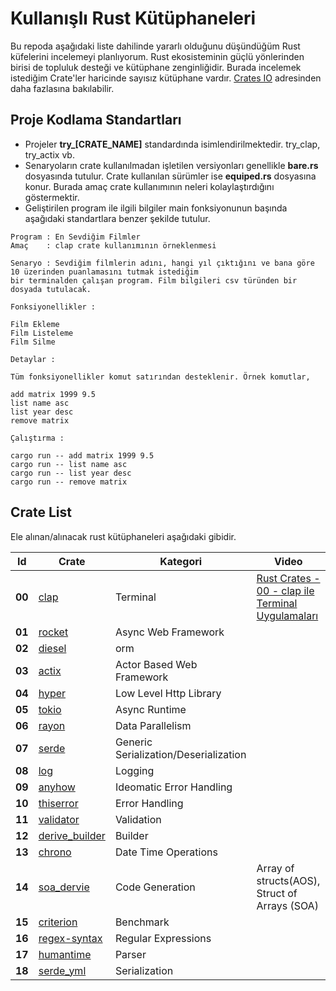 # Kullanışlı Rust Kütüphaneleri

Bu repoda aşağıdaki liste dahilinde yararlı olduğunu düşündüğüm Rust küfelerini incelemeyi planlıyorum. Rust ekosisteminin güçlü yönlerinden birisi de topluluk desteği ve kütüphane zenginliğidir. Burada incelemek istediğim Crate'ler haricinde sayısız kütüphane vardır. [Crates IO](https://crates.io/) adresinden daha fazlasına bakılabilir.

## Proje Kodlama Standartları

- Projeler **try_[CRATE_NAME]** standardında isimlendirilmektedir. try_clap, try_actix vb.
- Senaryoların crate kullanılmadan işletilen versiyonları genellikle **bare.rs** dosyasında tutulur. Crate kullanılan sürümler ise **equiped.rs** dosyasına konur. Burada amaç crate kullanımının neleri kolaylaştırdığını göstermektir.
- Geliştirilen program ile ilgili bilgiler main fonksiyonunun başında aşağıdaki standartlara benzer şekilde tutulur.

```text
Program : En Sevdiğim Filmler
Amaç    : clap crate kullanımının örneklenmesi

Senaryo : Sevdiğim filmlerin adını, hangi yıl çıktığını ve bana göre 10 üzerinden puanlamasını tutmak istediğim
bir terminalden çalışan program. Film bilgileri csv türünden bir dosyada tutulacak.

Fonksiyonellikler :

Film Ekleme
Film Listeleme
Film Silme

Detaylar :

Tüm fonksiyonellikler komut satırından desteklenir. Örnek komutlar,

add matrix 1999 9.5
list name asc
list year desc
remove matrix

Çalıştırma :

cargo run -- add matrix 1999 9.5
cargo run -- list name asc
cargo run -- list year desc
cargo run -- remove matrix
```

## Crate List

Ele alınan/alınacak rust kütüphaneleri aşağıdaki gibidir.

| Id | Crate               | Kategori                   | Video                                                                             |
|-----|---------------------|--------------------------|-----------------------------------------------------------------------------------|
| **00** | [clap](https://crates.io/crates/clap)              | Terminal                     | [Rust Crates - 00 - clap ile Terminal Uygulamaları](https://youtu.be/1EzAf8A4DzI) |
| **01** | [rocket](https://crates.io/search?q=rocket)| Async Web Framework                     |                                                                                   |
| **02** | [diesel](https://crates.io/crates/diesel)| orm                     |                                                                                   |
| **03** | [actix](https://crates.io/crates/actix)| Actor Based Web Framework                     |                                                                                   |
| **04** | [hyper](https://crates.io/crates/hyper)| Low Level Http Library                      |                                                                                   |
| **05** | [tokio](https://crates.io/crates/tokio)| Async Runtime                 |                                                                                   |
| **06** | [rayon](https://crates.io/crates/rayon)| Data Parallelism                      |                                                                                   |
| **07** | [serde](https://crates.io/crates/serde)| Generic Serialization/Deserialization                      |                                                                                   |
| **08** | [log](https://crates.io/crates/log)| Logging                     |                                                                                   |
| **09** | [anyhow](https://crates.io/crates/anyhow)| Ideomatic Error Handling                      |                                                                                   |
| **10** | [thiserror](https://crates.io/crates/thiserror)| Error Handling                      |                                                                                   |
| **11** | [validator](https://crates.io/crates/validator)| Validation                      |                                                                                   |
| **12** | [derive_builder](https://crates.io/crates/derive_builder)| Builder                      |                                                                                   |
| **13** | [chrono](https://crates.io/crates/chrono)| Date Time Operations                      | 
| **14** | [soa_dervie](https://crates.io/crates/soa_derive)| Code Generation | Array of structs(AOS), Struct of Arrays (SOA)                                     |
| **15** | [criterion](https://crates.io/crates/criterion)|Benchmark                      |                                                                                   |
| **16** | [regex-syntax](https://crates.io/crates/regex-syntax)|Regular Expressions                      |                                                                                   |
| **17** | [humantime](https://crates.io/crates/humantime)| Parser                      |                                                                                   |
| **18** | [serde_yml](https://crates.io/crates/serde_yml) | Serialization  |                                                                                   |
